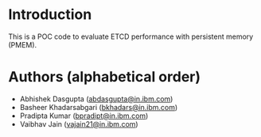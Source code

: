 # Introduction
This is a POC code to evaluate ETCD performance with persistent memory (PMEM).

# Authors (alphabetical order)
- Abhishek Dasgupta (abdasgupta@in.ibm.com)
- Basheer Khadarsabgari (bkhadars@in.ibm.com)
- Pradipta Kumar (bpradipt@in.ibm.com)
- Vaibhav Jain (vajain21@in.ibm.com)
